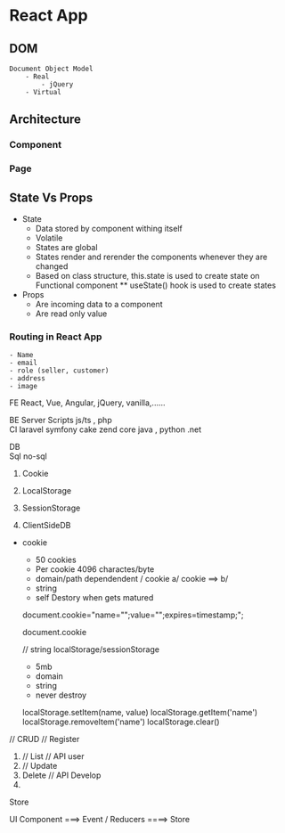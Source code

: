 # React App 
## DOM 
    Document Object Model 
        - Real 
            - jQuery
        - Virtual

## Architecture 
### Component 
### Page


## State Vs Props
- State 
    * Data stored by component withing itself
    * Volatile 
    * States are global 
    * States render and rerender the components whenever they are changed
    * Based on class structure, 
        this.state is used to create state 
        on Functional component 
    ** useState() hook is used to create states
- Props
    * Are incoming data to a component 
    * Are read only value 

### Routing in React App
    - Name 
    - email 
    - role (seller, customer)
    - address 
    - image


FE 
    React, Vue, Angular, jQuery, vanilla,......

BE 
    Server Scripts 
        js/ts   , 
        php     
            CI
            laravel 
            symfony 
            cake 
            zend 
            core
        java    , 
        python
        .net 

DB  
    Sql 
    no-sql


1. Cookie 

2. LocalStorage 
3. SessionStorage

4. ClientSideDB 

* cookie              
    - 50 cookies 
    - Per cookie 4096 charactes/byte 
    - domain/path dependendent
    / cookie
    a/ cookie ==> 
    b/
    - string 
    - self Destory when gets matured

    document.cookie="name="";value="";expires=timestamp;";

    document.cookie

    // string
localStorage/sessionStorage
    - 5mb 
    - domain 
    - string 
    - never destroy


    localStorage.setItem(name, value)
    localStorage.getItem('name')
    localStorage.removeItem('name')
    localStorage.clear()


// CRUD 
// Register
1. // List 
    // API user 
2. // Update
3. Delete 
    // API Develop
4. 


Store

UI Component ===> Event / Reducers ====> Store